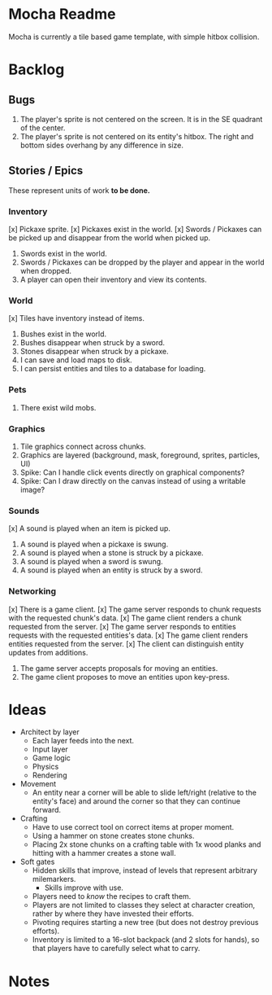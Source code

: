 # Mocha Readme
Mocha is currently a tile based game template, with simple hitbox collision.
 

# Backlog
## Bugs
1. The player's sprite is not centered on the screen. It is in the SE quadrant of the center.
1. The player's sprite is not centered on its entity's hitbox. The right and bottom sides overhang by any difference in size.

## Stories / Epics
These represent units of work **to be done.**

### Inventory
[x] Pickaxe sprite.
[x] Pickaxes exist in the world.
[x] Swords / Pickaxes can be picked up and disappear from the world when picked up.
1. Swords exist in the world.
1. Swords / Pickaxes can be dropped by the player and appear in the world when dropped.
1. A player can open their inventory and view its contents.

### World
[x] Tiles have inventory instead of items.
1. Bushes exist in the world.
1. Bushes disappear when struck by a sword.
1. Stones disappear when struck by a pickaxe.
1. I can save and load maps to disk.
1. I can persist entities and tiles to a database for loading.

### Pets
1. There exist wild mobs.

### Graphics
1. Tile graphics connect across chunks.
1. Graphics are layered (background, mask, foreground, sprites, particles, UI)
1. Spike: Can I handle click events directly on graphical components? 
1. Spike: Can I draw directly on the canvas instead of using a writable image?

### Sounds
[x] A sound is played when an item is picked up.
1. A sound is played when a pickaxe is swung.
1. A sound is played when a stone is struck by a pickaxe.
1. A sound is played when a sword is swung.
1. A sound is played when an entity is struck by a sword.

### Networking
[x] There is a game client.
[x] The game server responds to chunk requests with the requested chunk's data.
[x] The game client renders a chunk requested from the server.
[x] The game server responds to entities requests with the requested entities's data.
[x] The game client renders entities requested from the server.
[x] The client can distinguish entity updates from additions.
1. The game server accepts proposals for moving an entities.
1. The game client proposes to move an entities upon key-press.

# Ideas
+ Architect by layer
  + Each layer feeds into the next.
  + Input layer
  + Game logic
  + Physics
  + Rendering
+ Movement
  + An entity near a corner will be able to slide left/right (relative to the entity's face) and around the corner so that they can continue forward.
+ Crafting
  + Have to use correct tool on correct items at proper moment.
  + Using a hammer on stone creates stone chunks.
  + Placing 2x stone chunks on a crafting table with 1x wood planks and hitting with a hammer creates a stone wall.
+ Soft gates
  + Hidden skills that improve, instead of levels that represent arbitrary milemarkers.
    + Skills improve with use.
  + Players need to _know_ the recipes to craft them.
  + Players are not limited to classes they select at character creation, rather by where they have invested their efforts.
  + Pivoting requires starting a new tree (but does not destroy previous efforts).
  + Inventory is limited to a 16-slot backpack (and 2 slots for hands), so that players have to carefully select what to carry.

# Notes

